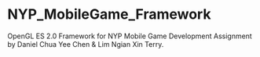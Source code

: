 # NYP_MobileGame_Framework
OpenGL ES 2.0 Framework for NYP Mobile Game Development Assignment by Daniel Chua Yee Chen & Lim Ngian Xin Terry.
